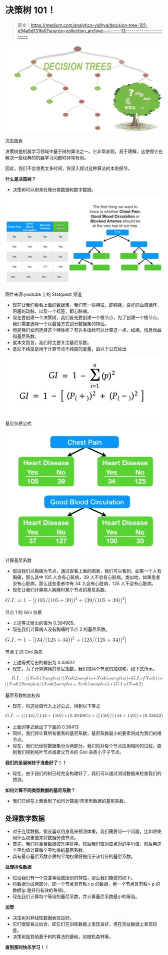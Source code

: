 # 决策树 101！

> 原文：<https://medium.com/analytics-vidhya/decision-tree-101-e94a5d131fa0?source=collection_archive---------13----------------------->

![](img/8d283cc82a833b960a4bb755f87a7a13.png)

决策图表

决策树是机器学习领域中基于树的算法之一。它非常直观，易于理解，这使得它在解决一些经典的机器学习问题时非常有用。

因此，我们不会浪费太多时间，将深入探讨这种算法的本质细节。

**什么是决策树？**

*   决策树可以用来处理分类数据和数字数据。

![](img/4901616a6c84e39605eba9c85649060d.png)

图片来源:youtube 上的 Statquest 频道

*   现在让我们看看上面的数据集，我们有一些特征，即胸痛，良好的血液循环，阻塞的动脉，以及一个标签，即心脏病。
*   现在要创建一个决策树，我们首先要创建一个根节点，为了创建一个根节点，我们需要选择一个以最佳方式划分数据集的特征。
*   但是我们如何选择这个特性呢？有许多指标可以计算这一点，如熵、信息增益和基尼系数。
*   就本文而言，我们将主要关注基尼系数。
*   基尼不纯度是用于计算节点不纯度的度量，由以下公式给出

![](img/f313d3a596ff715a1d3098a86db8d0d3.png)

基尼杂质公式

![](img/cb5fd434afe6ef702c1352245c6adc46.png)

计算基尼系数

*   假设我们以胸痛为节点，通过查看上面的图表，我们可以看到，如果一个人有胸痛，那么其中 105 人会有心脏病，39 人不会有心脏病。类似地，如果患者没有心脏病，那么这些患者中有 34 人会有心脏病，125 人不会有心脏病。
*   现在让我们计算病人胸痛时某个节点的基尼系数。

![](img/d3e045e98ed549d01334240411407432.png)

节点 1 的 Gini 杂质

*   上述等式给出的值为 0.394965。
*   现在我们计算病人没有胸痛时节点 2 的基尼系数。

![](img/826e4c7f8889e52380029910959a645e.png)

节点 2 的 Gini 杂质

*   上述等式给出的输出为 0.33622
*   现在，为了计算胸痛的基尼指数，我们取两个节点的加权和，如下式所示。

![](img/4872dd7ea3a6cacc39bf677f6224b2ce.png)

基尼系数的加权和

*   现在，将这些值代入上述公式，得到以下等式

![](img/26637c60b48ec63e066e05aed998af36.png)

*   上面的等式给出了下面的 0.36413
*   同样，我们将计算所有要素的基尼系数，基尼系数最小的要素将成为我们的根节点。
*   现在，我们已经将数据集分为两部分。我们将对每个节点应用相同的过程，直到我们得到纯叶节点或者父节点的 Gini 杂质小于子节点。

**我们的圣诞树终于准备好了！！**

*   现在，由于我们的树已经完全构建好了，我们可以通过测试数据来检查我们的预测。

**如何计算不同类型数据的基尼系数？**

*   我们已经在上面看到了如何计算是/否类型数据的基尼系数。

## 处理数字数据

*   对于连续数据，假设喜欢用身高来预测体重。我们需要问一个问题，比如将使用什么权重值来将数据分成节点。
*   首先，我们将重量数据按升序排序。然后我们取对应点对的平均值，然后用这个平均值计算每个平均值的基尼系数。
*   具有最小基尼系数杂质的平均权重将被用于该特征的基尼系数。

**处理排名数据**

*   假设我们有一个包含等级或级别的特性，那么我们能做的如下。
*   将数据分成两部分，即一个节点具有秩≤ p 的数据，另一个节点具有秩> p 的数据(p 是任何有效的秩值)。
*   现在我们计算每个等级的基尼系数，并计算基尼系数最小的等级。

**加贺**

*   决策树对非线性数据表现良好。
*   它们很容易过拟合，即它们在训练数据上表现良好，但在测试数据上表现较差。
*   决策树是其他基于树的算法的基础，如随机森林等。

**直到那时快乐学习！！**